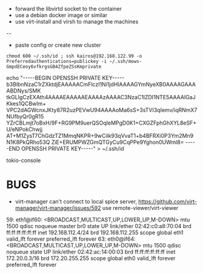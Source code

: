 -   forward the libvirtd socket to the container
-   use a debian docker image or similar
-   use virt-install and virsh to manage the machines

--

-   paste config or create new cluster

`chmod 600 ~/.ssh/id ; ssh kairos@192.168.122.99 -o Preferredauthentications=publickey -i ~/.ssh/mows-GmpdECeoy6vfkrgsGB4ZfpeZSsKmprivate`

echo "-----BEGIN OPENSSH PRIVATE KEY-----
b3BlbnNzaC1rZXktdjEAAAAACmFlczI1Ni1jdHIAAAAGYmNyeXB0AAAAGAAAABDNys/SMK
tkGLIgCzEXAth4AAAAEAAAAAEAAAAzAAAAC3NzaC1lZDI1NTE5AAAAIGaJKkes1QCBwIm+
VPC2dAGWcnxJKty87R2uzPEVwU94AAAAoMa6sS+3sTVI3qIemv/iqRNmX7NUfbyQr0gR15
YZrCBLmjt7oBxH/9F+RG9PM9uerQSOqIeMPgD0K1+CXGZFphGhXYL8eSF+U/eNPokChwjj
AT+M1ZysT7ChGdzTZ1MmqNKPR+9wCilk93qVvaT1+b4BFRXi0P3Ym2Mn9N1K8PkQRho53Q
ZiE+ERUMPWZGmQTGyCu9CqPPe9Yghon0UWml8=
-----END OPENSSH PRIVATE KEY-----" > ~/.ssh/id

tokio-console

# BUGS

-   virt-manager can't connect to local spice server, https://github.com/virt-manager/virt-manager/issues/592 use remote-viewer/virt-viewer


59: eth1@if60: <BROADCAST,MULTICAST,UP,LOWER_UP,M-DOWN> mtu 1500 qdisc noqueue master br0 state UP 
    link/ether 02:42:c0:a8:70:04 brd ff:ff:ff:ff:ff:ff
    inet 192.168.112.4/24 brd 192.168.112.255 scope global eth1
       valid_lft forever preferred_lft forever
63: eth0@if64: <BROADCAST,MULTICAST,UP,LOWER_UP,M-DOWN> mtu 1500 qdisc noqueue state UP 
    link/ether 02:42:ac:14:00:03 brd ff:ff:ff:ff:ff:ff
    inet 172.20.0.3/16 brd 172.20.255.255 scope global eth0
       valid_lft forever preferred_lft forever